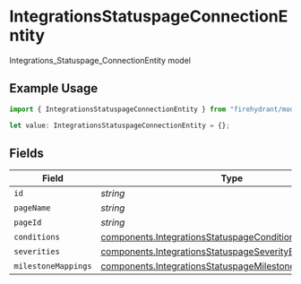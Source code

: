 # IntegrationsStatuspageConnectionEntity

Integrations_Statuspage_ConnectionEntity model

## Example Usage

```typescript
import { IntegrationsStatuspageConnectionEntity } from "firehydrant/models/components";

let value: IntegrationsStatuspageConnectionEntity = {};
```

## Fields

| Field                                                                                                                                | Type                                                                                                                                 | Required                                                                                                                             | Description                                                                                                                          |
| ------------------------------------------------------------------------------------------------------------------------------------ | ------------------------------------------------------------------------------------------------------------------------------------ | ------------------------------------------------------------------------------------------------------------------------------------ | ------------------------------------------------------------------------------------------------------------------------------------ |
| `id`                                                                                                                                 | *string*                                                                                                                             | :heavy_minus_sign:                                                                                                                   | N/A                                                                                                                                  |
| `pageName`                                                                                                                           | *string*                                                                                                                             | :heavy_minus_sign:                                                                                                                   | N/A                                                                                                                                  |
| `pageId`                                                                                                                             | *string*                                                                                                                             | :heavy_minus_sign:                                                                                                                   | N/A                                                                                                                                  |
| `conditions`                                                                                                                         | [components.IntegrationsStatuspageConditionEntity](../../models/components/integrationsstatuspageconditionentity.md)[]               | :heavy_minus_sign:                                                                                                                   | N/A                                                                                                                                  |
| `severities`                                                                                                                         | [components.IntegrationsStatuspageSeverityEntity](../../models/components/integrationsstatuspageseverityentity.md)[]                 | :heavy_minus_sign:                                                                                                                   | N/A                                                                                                                                  |
| `milestoneMappings`                                                                                                                  | [components.IntegrationsStatuspageMilestoneMappingEntity](../../models/components/integrationsstatuspagemilestonemappingentity.md)[] | :heavy_minus_sign:                                                                                                                   | N/A                                                                                                                                  |